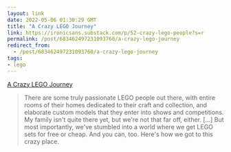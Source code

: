 ```yaml
---
layout: link
date: 2022-05-06 01:30:29 GMT
title: "A Crazy LEGO Journey"
link: https://ironicsans.substack.com/p/52-crazy-lego-people?s=r
permalink: /post/683462497231093760/a-crazy-lego-journey
redirect_from: 
  - /post/683462497231093760/a-crazy-lego-journey
tags:
- lego
---
```

<a href="https://ironicsans.substack.com/p/52-crazy-lego-people?s=r">A Crazy LEGO Journey</a>

<blockquote>There are some truly passionate LEGO people out there, with entire rooms of their homes dedicated to their craft and collection, and elaborate custom models that they enter into shows and competitions. My family isn't quite there yet, but we're not that far off, either. [...] But most importantly, we've stumbled into a world where we get LEGO sets for free or cheap. And you can, too. Here's how we got to this crazy place.</blockquote>